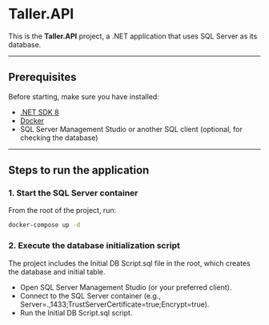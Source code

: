 # Taller.API

This is the **Taller.API** project, a .NET application that uses SQL Server as its database.

---

## Prerequisites

Before starting, make sure you have installed:

- [.NET SDK 8](https://dotnet.microsoft.com/en-us/download/dotnet/8.0)
- [Docker](https://www.docker.com/)
- SQL Server Management Studio or another SQL client (optional, for checking the database)

---

## Steps to run the application

### 1. Start the SQL Server container

From the root of the project, run:

```bash
docker-compose up -d
```

### 2. Execute the database initialization script

The project includes the Initial DB Script.sql file in the root, which creates the database and initial table.

- Open SQL Server Management Studio (or your preferred client).
- Connect to the SQL Server container (e.g., Server=.,1433;TrustServerCertificate=true;Encrypt=true).
- Run the Initial DB Script.sql script.
